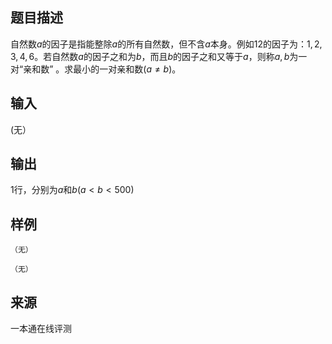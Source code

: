 ## 题目描述

自然数$a$的因子是指能整除$a$的所有自然数，但不含$a$本身。例如$12$的因子为：$1,2,3,4,6$。若自然数$a$的因子之和为$b$，而且$b$的因子之和又等于$a$，则称$a,b$为一对“亲和数” 。求最小的一对亲和数($a≠b$)。

## 输入

(无）

## 输出

$1$行，分别为$a$和$b(a<b<500)$

## 样例

```input1
（无）
```

```output1
（无）
```

## 来源

一本通在线评测

